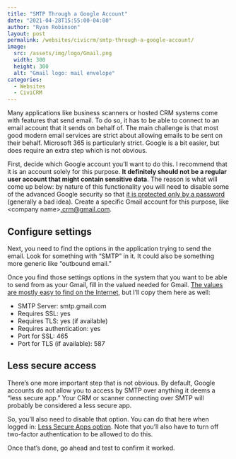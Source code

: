 ```yaml
---
title: "SMTP Through a Google Account"
date: "2021-04-28T15:55:00-04:00"
author: "Ryan Robinson"
layout: post
permalink: /websites/civicrm/smtp-through-a-google-account/
image:
  src: /assets/img/logo/Gmail.png
  width: 300
  height: 300
  alt: "Gmail logo: mail envelope"
categories:
  - Websites
  - CiviCRM
---
```


Many applications like business scanners or hosted CRM systems come with features that send email. To do so, it has to be able to connect to an email account that it sends on behalf of. The main challenge is that most good modern email services are strict about allowing emails to be sent on their behalf. Microsoft 365 is particularly strict. Google is a bit easier, but does require an extra step which is not obvious.

First, decide which Google account you’ll want to do this. I recommend that it is an account solely for this purpose. **It definitely should not be a regular user account that might contain sensitive data**. The reason is what will come up below: by nature of this functionality you will need to disable some of the advanced Google security so that [it is protected only by a password](/security-essentials-multi-factor-authentication/) (generally a bad idea). Create a specific Gmail account for this purpose, like &lt;company name&gt;.crm@gmail.com.

## Configure settings

Next, you need to find the options in the application trying to send the email. Look for something with “SMTP” in it. It could also be something more generic like “outbound email.”

Once you find those settings options in the system that you want to be able to send from as your Gmail, fill in the valued needed for Gmail. [The values are mostly easy to find on the Internet](https://support.google.com/mail/answer/7126229?hl=en), but I’ll copy them here as well:

- SMTP Server: smtp.gmail.com
- Requires SSL: yes
- Requires TLS: yes (if available)
- Requires authentication: yes
- Port for SSL: 465
- Port for TLS (if available): 587

## Less secure access

There’s one more important step that is not obvious. By default, Google accounts do not allow you to access by SMTP over anything it deems a “less secure app.” Your CRM or scanner connecting over SMTP will probably be considered a less secure app.

So, you’ll also need to disable that option. You can do that here when logged in: [Less Secure Apps option](https://myaccount.google.com/lesssecureapps). Note that you’ll also have to turn off two-factor authentication to be allowed to do this.

Once that’s done, go ahead and test to confirm it worked.
